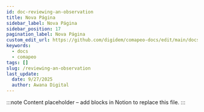```yaml
---
id: doc-reviewing-an-observation
title: Nova Página
sidebar_label: Nova Página
sidebar_position: 17
pagination_label: Nova Página
custom_edit_url: https://github.com/digidem/comapeo-docs/edit/main/docs/reviewing-an-observation.md
keywords:
  - docs
  - comapeo
tags: []
slug: /reviewing-an-observation
last_update:
  date: 9/27/2025
  author: Awana Digital
---
```


<!-- Placeholder content generated automatically because the Notion page is missing a Website Block. -->

:::note
Content placeholder – add blocks in Notion to replace this file.
:::
